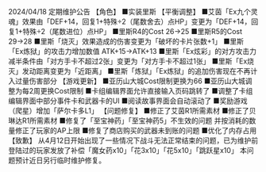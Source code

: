 2024/04/18 定期维护公告
【角色】
■实装里斯
【平衡调整】
■艾茵「Ex九个灵魂」效果由「DEF+14，回复1+特殊÷2（尾数舍去）点HP」变更为「DEF+14，回复1+特殊÷2（尾数进位）点HP」
■里斯R4的Cost 26→25
■里斯R5的Cost 29→28
■里斯「烧灭」效果造成的伤害变更为「破坏的卡片张数+1」
■里斯「Ex炼狱」的攻击力增加数值 ATK+15→ATK+13
■里斯「Ex炫彩」的对方攻击力减半条件由「对方手卡不超过2张」变更为「对方手卡不超过1张」
■里斯「Ex烧灭」发动距离变更为「近距离」
■里斯「炼狱」「Ex炼狱」的追加伤害现在不再计入过量伤害部分
【游戏更新】
■亚历山大城Cost限制更换为66
■亚历山大城调整为每2周更换Cost限制
■卡组编辑界面允许直接输入页码跳转了
■调整了卡组编辑界面中部分事件卡和武器卡的UI
■阅读故事界面会自动滚动了
■奖励游戏（爬星）增加「萨尔卡多L1」
【问题修复】
■修正了艾茵R1所需素材
■修正了贝琳达R1所需素材
■修复了「至宝神药」「至宝神药5」不生效的问题
并按消耗的数量修正了玩家的AP上限
■修复了商店购买的武器未到账的问题
■优化了内存占用
【致歉】
从4月12日开始出现了一些情况下战斗无法正常结束的问题，已为维护前登陆过的玩家发放了补偿「魔女药x10」「花3x10」「花5x10」「跳跃星x10」
本问题预计近日另行临时维护修复。
